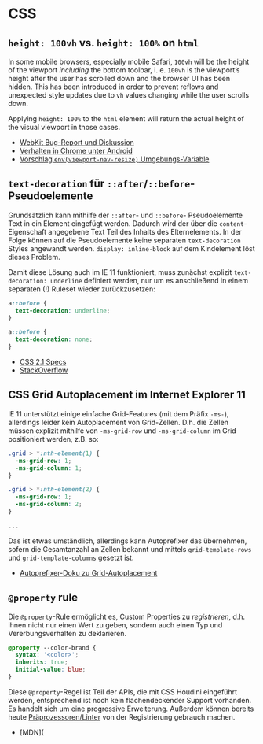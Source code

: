 # CSS

## `height: 100vh` vs. `height: 100%` on `html`

In some mobile browsers, especially mobile Safari, `100vh` will be the height of the viewport *including* the bottom toolbar, i. e. `100vh` is the viewport’s height after the user has scrolled down and the browser UI has been hidden. This has been introduced in order to prevent reflows and unexpected style updates due to `vh` values changing while the user scrolls down.

Applying `height: 100%` to the `html` element will return the actual height of the visual viewport in those cases.

* [WebKit Bug-Report und Diskussion](https://bugs.webkit.org/show_bug.cgi?id=141832)
* [Verhalten in Chrome unter Android](https://developers.google.com/web/updates/2016/12/url-bar-resizing)
* [Vorschlag `env(viewport-nav-resize)` Umgebungs-Variable](https://github.com/w3c/csswg-drafts/issues/2630)

## `text-decoration` für `::after`/`::before`-Pseudoelemente

Grundsätzlich kann mithilfe der `::after`- und `::before`- Pseudoelemente Text in ein Element eingefügt werden. Dadurch wird der über die `content`-Eigenschaft angegebene Text Teil des Inhalts des Elternelements. In der Folge können auf die Pseudoelemente keine separaten `text-decoration` Styles angewandt werden. `display: inline-block` auf dem Kindelement löst dieses Problem.

Damit diese Lösung auch im IE 11 funktioniert, muss zunächst explizit `text-decoration: underline` definiert werden, nur um es anschließend in einem separaten (!) Ruleset wieder zurückzusetzen:

```css
a::before {
  text-decoration: underline;
}

a::before {
  text-decoration: none;
}
```
 
* [CSS 2.1 Specs](https://www.w3.org/TR/2011/REC-CSS2-20110607/selector.html#before-and-after)
* [StackOverflow](https://stackoverflow.com/questions/1238881/text-decoration-and-the-after-pseudo-element-revisited)

## CSS Grid Autoplacement im Internet Explorer 11

IE 11 unterstützt einige einfache Grid-Features (mit dem Präfix `-ms-`), allerdings leider kein Autoplacement von Grid-Zellen. D.h. die Zellen müssen explizit mithilfe von `-ms-grid-row` und `-ms-grid-column` im Grid positioniert werden, z.B. so:

```css
.grid > *:nth-element(1) {
  -ms-grid-row: 1;
  -ms-grid-column: 1;
}

.grid > *:nth-element(2) {
  -ms-grid-row: 1;
  -ms-grid-column: 2;
}

...
```

Das ist etwas umständlich, allerdings kann Autoprefixer das übernehmen, sofern die Gesamtanzahl an Zellen bekannt und mittels `grid-template-rows` und `grid-template-columns` gesetzt ist.

* [Autoprefixer-Doku zu Grid-Autoplacement](https://github.com/postcss/autoprefixer#grid-autoplacement-support-in-ie)

## `@property` rule

Die `@property`-Rule ermöglicht es, Custom Properties zu *registrieren*, d.h. ihnen nicht nur einen Wert zu geben, sondern auch einen Typ und Vererbungsverhalten zu deklarieren.

```css
@property --color-brand {
  syntax: '<color>';
  inherits: true;
  initial-value: blue;
}
```

Diese `@property`-Regel ist Teil der APIs, die mit CSS Houdini eingeführt werden, entsprechend ist noch kein flächendeckender Support vorhanden. Es handelt sich um eine progressive Erweiterung. Außerdem können bereits heute [Präprozessoren/Linter](https://github.com/stylelint/stylelint/issues/5061) von der Registrierung gebrauch machen.  

* [MDN](
